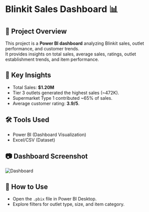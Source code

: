 # Blinkit Sales Dashboard 📊

## 📌 Project Overview
This project is a **Power BI dashboard** analyzing Blinkit sales, outlet performance, and customer trends.  
It provides insights on total sales, average sales, ratings, outlet establishment trends, and item performance.

## 🔑 Key Insights
- Total Sales: **$1.20M**
- Tier 3 outlets generated the highest sales (~472K).
- Supermarket Type 1 contributed ~65% of sales.
- Average customer rating: **3.9/5**.

## 🛠 Tools Used
- Power BI (Dashboard Visualization)
- Excel/CSV (Dataset)

## 📷 Dashboard Screenshot
![Dashboard](Blinkit_Dashboard/images/Blinkit_PowerBI_Dashboard.png)

## 🚀 How to Use
- Open the `.pbix` file in Power BI Desktop.
- Explore filters for outlet type, size, and item category.
